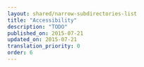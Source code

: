 ```yaml
---
layout: shared/narrow-subdirectories-list
title: "Accessibility"
description: "TODO"
published_on: 2015-07-21
updated_on: 2015-07-21
translation_priority: 0
order: 6
---
```

